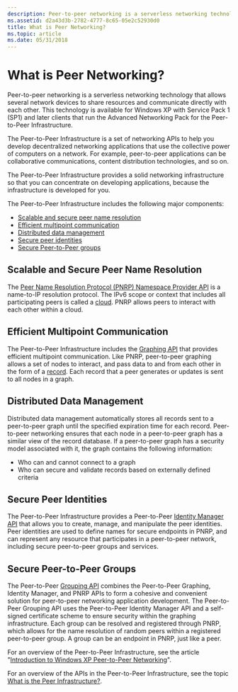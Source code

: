 ```yaml
---
description: Peer-to-peer networking is a serverless networking technology that allows several network devices to share resources and communicate directly with each other.
ms.assetid: d2a43d3b-2782-4777-8c65-05e2c52930d0
title: What is Peer Networking?
ms.topic: article
ms.date: 05/31/2018
---
```


# What is Peer Networking?

Peer-to-peer networking is a serverless networking technology that allows several network devices to share resources and communicate directly with each other. This technology is available for Windows XP with Service Pack 1 (SP1) and later clients that run the Advanced Networking Pack for the Peer-to-Peer Infrastructure.

The Peer-to-Peer Infrastructure is a set of networking APIs to help you develop decentralized networking applications that use the collective power of computers on a network. For example, peer-to-peer applications can be collaborative communications, content distribution technologies, and so on.

The Peer-to-Peer Infrastructure provides a solid networking infrastructure so that you can concentrate on developing applications, because the infrastructure is developed for you.

The Peer-to-Peer Infrastructure includes the following major components:

-   [Scalable and secure peer name resolution](#scalable-and-secure-peer-name-resolution)
-   [Efficient multipoint communication](#efficient-multipoint-communication)
-   [Distributed data management](#distributed-data-management)
-   [Secure peer identities](#secure-peer-identities)
-   [Secure Peer-to-Peer groups](#secure-peer-to-peer-groups)

## Scalable and Secure Peer Name Resolution

The [Peer Name Resolution Protocol (PNRP) Namespace Provider API](pnrp-namespace-provider-api.md) is a name-to-IP resolution protocol. The IPv6 scope or context that includes all participating peers is called a [cloud](clouds.md). PNRP allows peers to interact with each other within a cloud.

## Efficient Multipoint Communication

The Peer-to-Peer Infrastructure includes the [Graphing API](graphing-api.md) that provides efficient multipoint communication. Like PNRP, peer-to-peer graphing allows a set of nodes to interact, and pass data to and from each other in the form of a [record](records.md). Each record that a peer generates or updates is sent to all nodes in a graph.

## Distributed Data Management

Distributed data management automatically stores all records sent to a peer-to-peer graph until the specified expiration time for each record. Peer-to-peer networking ensures that each node in a peer-to-peer graph has a similar view of the record database. If a peer-to-peer graph has a security model associated with it, the graph contains the following information:

-   Who can and cannot connect to a graph
-   Who can secure and validate records based on externally defined criteria

## Secure Peer Identities

The Peer-to-Peer Infrastructure provides a Peer-to-Peer [Identity Manager API](identity-manager-api.md) that allows you to create, manage, and manipulate the peer identities. Peer identities are used to define names for secure endpoints in PNRP, and can represent any resource that participates in a peer-to-peer network, including secure peer-to-peer groups and services.

## Secure Peer-to-Peer Groups

The Peer-to-Peer [Grouping API](grouping-api.md) combines the Peer-to-Peer Graphing, Identity Manager, and PNRP APIs to form a cohesive and convenient solution for peer-to-peer networking application development. The Peer-to-Peer Grouping API uses the Peer-to-Peer Identity Manager API and a self-signed certificate scheme to ensure security within the graphing infrastructure. Each group can be resolved and registered through PNRP, which allows for the name resolution of random peers within a registered peer-to-peer group. A group can be an endpoint in PNRP, just like a peer.

For an overview of the Peer-to-Peer Infrastructure, see the article "[Introduction to Windows XP Peer-to-Peer Networking](https://www.microsoft.com/windowsxp/pro/techinfo/administration/p2p/introduction.asp)".

For an overview of the APIs in the Peer-to-Peer Infrastructure, see the topic [What is the Peer Infrastructure?](what-is-the-peer-infrastructure-.md).

 

 



